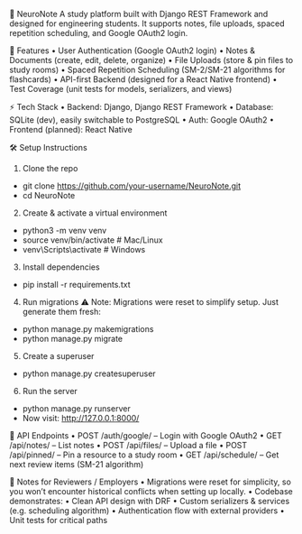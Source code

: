 🧠 NeuroNote
A study platform built with Django REST Framework and designed for engineering students. It supports notes, file uploads, spaced repetition scheduling, and Google OAuth2 login.

🚀 Features
	•	User Authentication (Google OAuth2 login)
	•	Notes & Documents (create, edit, delete, organize)
	•	File Uploads (store & pin files to study rooms)
	•	Spaced Repetition Scheduling (SM-2/SM-21 algorithms for flashcards)
	•	API-first Backend (designed for a React Native frontend)
	•	Test Coverage (unit tests for models, serializers, and views)

 ⚡ Tech Stack
	•	Backend: Django, Django REST Framework
	•	Database: SQLite (dev), easily switchable to PostgreSQL
	•	Auth: Google OAuth2
	•	Frontend (planned): React Native

🛠️ Setup Instructions

1. Clone the repo
  - git clone https://github.com/your-username/NeuroNote.git
  - cd NeuroNote
    
2. Create & activate a virtual environment
  - python3 -m venv venv
  - source venv/bin/activate   # Mac/Linux
  - venv\Scripts\activate      # Windows
    
3. Install dependencies
  - pip install -r requirements.txt
    
4. Run migrations
⚠️ Note: Migrations were reset to simplify setup.
Just generate them fresh:
  - python manage.py makemigrations
  - python manage.py migrate
    
5. Create a superuser
- python manage.py createsuperuser
  
6. Run the server
  - python manage.py runserver
  - Now visit: http://127.0.0.1:8000/

📌 API Endpoints
  •	POST /auth/google/ – Login with Google OAuth2
  •	GET /api/notes/ – List notes
  •	POST /api/files/ – Upload a file
  •	POST /api/pinned/ – Pin a resource to a study room
  •	GET /api/schedule/ – Get next review items (SM-21 algorithm)

📝 Notes for Reviewers / Employers
  •	Migrations were reset for simplicity, so you won’t encounter historical conflicts when setting up locally.
  •	Codebase demonstrates:
  •	Clean API design with DRF
  •	Custom serializers & services (e.g. scheduling algorithm)
  •	Authentication flow with external providers
  •	Unit tests for critical paths
